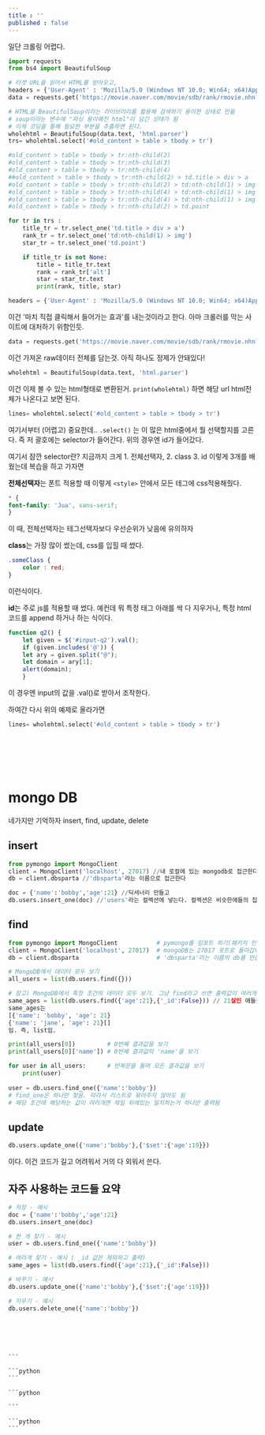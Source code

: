 ```yaml
---
title : ''
published : false
---
```


일단 크롤링 어렵다.



```python
import requests
from bs4 import BeautifulSoup

# 타겟 URL을 읽어서 HTML를 받아오고,
headers = {'User-Agent' : 'Mozilla/5.0 (Windows NT 10.0; Win64; x64)AppleWebKit/537.36 (KHTML, like Gecko) Chrome/73.0.3683.86 Safari/537.36'}
data = requests.get('https://movie.naver.com/movie/sdb/rank/rmovie.nhn?sel=pnt&date=20200303',headers=headers)

# HTML을 BeautifulSoup이라는 라이브러리를 활용해 검색하기 용이한 상태로 만듦
# soup이라는 변수에 "파싱 용이해진 html"이 담긴 상태가 됨
# 이제 코딩을 통해 필요한 부분을 추출하면 된다.
wholehtml = BeautifulSoup(data.text, 'html.parser')
trs= wholehtml.select('#old_content > table > tbody > tr')

#old_content > table > tbody > tr:nth-child(2)
#old_content > table > tbody > tr:nth-child(3)
#old_content > table > tbody > tr:nth-child(4)
##old_content > table > tbody > tr:nth-child(2) > td.title > div > a
#old_content > table > tbody > tr:nth-child(2) > td:nth-child(1) > img
#old_content > table > tbody > tr:nth-child(4) > td:nth-child(1) > img
#old_content > table > tbody > tr:nth-child(4) > td:nth-child(1) > img
#old_content > table > tbody > tr:nth-child(2) > td.point

for tr in trs :
    title_tr = tr.select_one('td.title > div > a')
    rank_tr = tr.select_one('td:nth-child(1) > img')
    star_tr = tr.select_one('td.point')

    if title_tr is not None:
        title = title_tr.text
        rank = rank_tr['alt']
        star = star_tr.text
        print(rank, title, star)
```



```python
headers = {'User-Agent' : 'Mozilla/5.0 (Windows NT 10.0; Win64; x64)AppleWebKit/537.36 (KHTML, like Gecko) Chrome/73.0.3683.86 Safari/537.36'}
```

이건 '마치 직접 클릭해서 들어가는 효과'를 내는것이라고 한다. 아마 크롤러를 막는 사이트에 대처하기 위함인듯.



```python
data = requests.get('https://movie.naver.com/movie/sdb/rank/rmovie.nhn?sel=pnt&date=20200303',headers=headers)
```

이건 가져온 raw데이터 전체를 담는것. 아직 하나도 정제가 안돼있다!



```python
wholehtml = BeautifulSoup(data.text, 'html.parser')
```

이건 이제 볼 수 있는 html형태로 변환된거. `print(wholehtml)` 하면 해당 url html전체가 나온다고 보면 된다.



```python
lines= wholehtml.select('#old_content > table > tbody > tr')
```

여기서부터 (어렵고) 중요한데.. `.select()` 는 이 많은 html중에서 뭘 선택할지를 고른다. 즉 저 괄호에는 selector가 들어간다. 위의 경우엔 id가 들어갔다.

여기서 잠깐 selector란? 지금까지 크게 1. 전체선택자, 2. class 3. id 이렇게 3개를 배웠는데 복습을 하고 가자면

**전체선택자**는 폰트 적용할 때 이렇게 `<style>` 안에서 모든 테그에 css적용해줬다.

```css
* {
font-family: 'Jua', sans-serif;
}
```

이 때, 전체선택자는 테그선택자보다 우선순위가 낮음에 유의하자

**class**는 가장 많이 썼는데, css를 입힐 때 썼다.

```css
.someClass {
    color : red;
}
```

이런식이다.



**id**는 주로 js를 적용할 때 썼다. 예컨데 뭐 특정 태그 아래를 싹 다 지우거나, 특정 html코드를 append 하거나 하는 식이다.

```js
function q2() {
    let given = $('#input-q2').val();
    if (given.includes('@')) {
    let ary = given.split("@");
    let domain = ary[1];
    alert(domain);
    }
```

이 경우엔 input의 값을 .val()로 받아서 조작한다.



하여간 다시 위의 예제로 올라가면

```python
lines= wholehtml.select('#old_content > table > tbody > tr')
```





```python
```





```python
```

```python
```

```python
```

```python
```

```python
```

# mongo DB

네가지만 기억하자 insert, find, update, delete

## insert

```python
from pymongo import MongoClient
client = MongoClient('localhost', 27017) //내 로컬에 있는 mongodb로 접근한다
db = client.dbsparta //'dbsparta'라는 이름으로 접근한다

doc = {'name':'bobby','age':21} //딕셔너리 만들고
db.users.insert_one(doc) //'users'라는 컬렉션에 넣는다. 컬렉션은 비슷한애들의 집합
```



## find

```python
from pymongo import MongoClient           # pymongo를 임포트 하기(패키지 인스톨 먼저 해야겠죠?)
client = MongoClient('localhost', 27017)  # mongoDB는 27017 포트로 돌아갑니다.
db = client.dbsparta                      # 'dbsparta'라는 이름의 db를 만듭니다.

# MongoDB에서 데이터 모두 보기
all_users = list(db.users.find({}))

# 참고) MongoDB에서 특정 조건의 데이터 모두 보기. 그냥 find라고 쓰면 출력값이 여러개라서 꼭 list로 묶어줘야함.
same_ages = list(db.users.find({'age':21},{'_id':False})) // 21살인 애들을 모두 출력
same_ages는
[{'name': 'bobby', 'age': 21}
{'name': 'jane', 'age': 21}[]
임. 즉, list임. 

print(all_users[0])         # 0번째 결과값을 보기
print(all_users[0]['name']) # 0번째 결과값의 'name'을 보기

for user in all_users:      # 반복문을 돌며 모든 결과값을 보기
    print(user)
 
user = db.users.find_one({'name':'bobby'})
# find_one은 하나만 찾음. 따라서 리스트로 묶어주지 않아도 됨
# 해당 조건에 해당하는 값이 여러개면 제일 위에있는 일치하는거 하나만 출력됨
```



## update

```python
db.users.update_one({'name':'bobby'},{'$set':{'age':19}})
```

이다. 이건 코드가 길고 어려워서 거의 다 외워서 쓴다.



## 자주 사용하는 코드들 요약

```python
# 저장 - 예시
doc = {'name':'bobby','age':21}
db.users.insert_one(doc)

# 한 개 찾기 - 예시
user = db.users.find_one({'name':'bobby'})

# 여러개 찾기 - 예시 ( _id 값은 제외하고 출력)
same_ages = list(db.users.find({'age':21},{'_id':False}))

# 바꾸기 - 예시
db.users.update_one({'name':'bobby'},{'$set':{'age':19}})

# 지우기 - 예시
db.users.delete_one({'name':'bobby'})
```







```python
```

```python
```

```python
```

```python
```

```python
```

``````python
```

```python
```

```python

```

```python
```